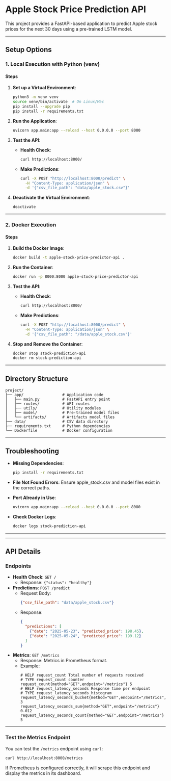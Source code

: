 # Apple Stock Price Prediction API

This project provides a FastAPI-based application to predict Apple stock prices for the next 30 days using a pre-trained LSTM model.

---

## **Setup Options**

### **1. Local Execution with Python (venv)**

#### **Steps**
1. **Set up a Virtual Environment**:
   ```bash
   python3 -m venv venv
   source venv/bin/activate  # On Linux/Mac
   pip install --upgrade pip
   pip install -r requirements.txt
   ```

2. **Run the Application**:
   ```bash
   uvicorn app.main:app --reload --host 0.0.0.0 --port 8000
   ```

3. **Test the API**:
   - **Health Check**:
     ```bash
     curl http://localhost:8000/
     ```
   - **Make Predictions**:
     ```bash
     curl -X POST "http://localhost:8000/predict" \
       -H "Content-Type: application/json" \
       -d '{"csv_file_path": "data/apple_stock.csv"}'
     ```

4. **Deactivate the Virtual Environment**:
   ```bash
   deactivate
   ```

---

### **2. Docker Execution**

#### **Steps**
1. **Build the Docker Image**:
   ```bash
   docker build -t apple-stock-price-predictor-api .
   ```

2. **Run the Container**:
   ```bash
   docker run -p 8000:8000 apple-stock-price-predictor-api
   ```

3. **Test the API**:
   - **Health Check**:
     ```bash
     curl http://localhost:8000/
     ```
   - **Make Predictions**:
     ```bash
     curl -X POST "http://localhost:8000/predict" \
       -H "Content-Type: application/json" \
       -d '{"csv_file_path": "/data/apple_stock.csv"}'
     ```

4. **Stop and Remove the Container**:
   ```bash
   docker stop stock-prediction-api
   docker rm stock-prediction-api
   ```

---

## **Directory Structure**
```
project/
├── app/                 # Application code
│   ├── main.py          # FastAPI entry point
│   ├── routes/          # API routes
│   ├── utils/           # Utility modules
│   ├── model/           # Pre-trained model files
│   └── artifacts/       # Artifacts model files    
├── data/                # CSV data directory
├── requirements.txt     # Python dependencies
└── Dockerfile           # Docker configuration
```

---

## **Troubleshooting**

- **Missing Dependencies**:
  ```bash
  pip install -r requirements.txt
  ```

- **File Not Found Errors**:
  Ensure apple_stock.csv and model files exist in the correct paths.

- **Port Already in Use**:
  ```bash
  uvicorn app.main:app --reload --host 0.0.0.0 --port 8080
  ```

- **Check Docker Logs**:
  ```bash
  docker logs stock-prediction-api
  ```

---

---

## **API Details**

### **Endpoints**
- **Health Check**: `GET /`
  - Response: `{"status": "healthy"}`
- **Predictions**: `POST /predict`
  - Request Body:
    ```json
    {"csv_file_path": "data/apple_stock.csv"}
    ```
  - Response:
    ```json
    {
      "predictions": [
        {"date": "2025-05-23", "predicted_price": 198.45},
        {"date": "2025-05-24", "predicted_price": 199.12}
      ]
    }
    ```
- **Metrics**: `GET /metrics`
  - Response: Metrics in Prometheus format.
  - Example:
    ```
    # HELP request_count Total number of requests received
    # TYPE request_count counter
    request_count{method="GET",endpoint="/metrics"} 5
    # HELP request_latency_seconds Response time per endpoint
    # TYPE request_latency_seconds histogram
    request_latency_seconds_bucket{method="GET",endpoint="/metrics",le="0.005"} 3
    request_latency_seconds_sum{method="GET",endpoint="/metrics"} 0.012
    request_latency_seconds_count{method="GET",endpoint="/metrics"} 5
    ```

---

### **Test the Metrics Endpoint**
You can test the `/metrics` endpoint using `curl`:
```bash
curl http://localhost:8000/metrics
```

If Prometheus is configured correctly, it will scrape this endpoint and display the metrics in its dashboard.